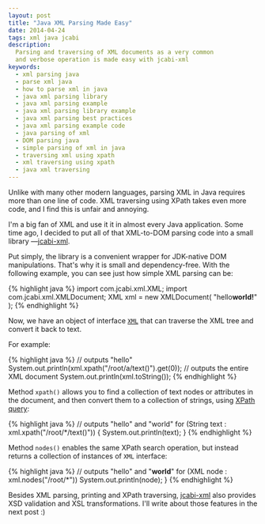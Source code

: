 ```yaml
---
layout: post
title: "Java XML Parsing Made Easy"
date: 2014-04-24
tags: xml java jcabi
description:
  Parsing and traversing of XML documents as a very common
  and verbose operation is made easy with jcabi-xml
keywords:
  - xml parsing java
  - parse xml java
  - how to parse xml in java
  - java xml parsing library
  - java xml parsing example
  - java xml parsing library example
  - java xml parsing best practices
  - java xml parsing example code
  - java parsing of xml
  - DOM parsing java
  - simple parsing of xml in java
  - traversing xml using xpath
  - xml traversing using xpath
  - java xml traversing
---
```


Unlike with many other modern languages, parsing XML in Java requires  more than
one line of code. XML traversing using XPath takes even more code,  and I find
this is unfair and annoying.

I'm a big fan of XML and use it it in almost every Java application. Some time
ago, I decided to put all of that XML-to-DOM parsing code into a small library
&mdash;[jcabi-xml](http://xml.jcabi.com).

Put simply, the library is a convenient wrapper for JDK-native DOM
manipulations. That's why it is small and dependency-free. With the following
example, you can see just how simple XML parsing can be:

{% highlight java %}
import com.jcabi.xml.XML;
import com.jcabi.xml.XMLDocument;
XML xml = new XMLDocument(
  "<root><a>hello</a><b>world!</b></root>"
);
{% endhighlight %}

<!--more-->

Now, we have an object of interface
[`XML`](http://xml.jcabi.com/apidocs-0.7.7/com/jcabi/xml/XML.html)
that can traverse the XML tree and convert it back to text.

For example:

{% highlight java %}
// outputs "hello"
System.out.println(xml.xpath("/root/a/text()").get(0));
// outputs the entire XML document
System.out.println(xml.toString());
{% endhighlight %}

Method `xpath()` allows you to find a collection of text nodes
or attributes in the document, and then convert them to
a collection of strings, using [XPath query](http://en.wikipedia.org/wiki/XPath):

{% highlight java %}
// outputs "hello" and "world"
for (String text : xml.xpath("/root/*/text()")) {
  System.out.println(text);
}
{% endhighlight %}

Method `nodes()` enables the same XPath search operation,
but instead returns a collection of instances of `XML` interface:

{% highlight java %}
// outputs "<a>hello</a>" and "<b>world</b>"
for (XML node : xml.nodes("/root/*"))
  System.out.println(node);
}
{% endhighlight %}

Besides XML parsing, printing and XPath traversing,
[jcabi-xml](http://xml.jcabi.com) also provides XSD validation
and XSL transformations. I'll write about those features in the next post :)
